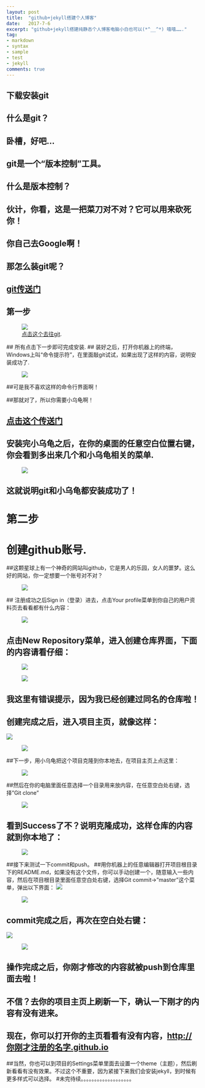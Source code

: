 ```yaml
---
layout: post
title:  "github+jekyll搭建个人博客"
date:   2017-7-6
excerpt: "github+jekyll搭建纯静态个人博客电脑小白也可以(*^__^*) 嘻嘻……."
tag:
- markdown 
- syntax
- sample
- test
- jekyll
comments: true
---
```


## 下载安装git
	
##  	什么是git？

##  	卧槽，好吧…

##	git是一个“版本控制”工具。

## 	什么是版本控制？

## 	伙计，你看，这是一把菜刀对不对？它可以用来砍死你！

##	你自己去Google啊！

## 	那怎么装git呢？


## [git传送门](https://git-scm.com/)
## 第一步 
<figure>
	<a href="https://xiongsu.github.io/img/gitone.png"><img src="https://xiongsu.github.io/img/gitone.png"></a>
	<figcaption><a href="https://git-scm.com/" title="传送门">点击这个去往git</a>.</figcaption>
</figure> 
##	所有点击下一步即可完成安装.
##	装好之后，打开你机器上的终端，Windows上叫“命令提示符”，在里面敲git试试，如果出现了这样的内容，说明安装成功了. 
<figure>
	<a href="http://damoqiongqiu.github.io/assets/img/jekyll-3/cmd-git.png"><img src="http://damoqiongqiu.github.io/assets/img/jekyll-3/cmd-git.png"></a>
</figure>



##可是我不喜欢这样的命令行界面啊！

##那就对了，所以你需要小乌龟啊！

##	[点击这个传送门](https://download.tortoisegit.org/tgit/)	
##	安装完小乌龟之后，在你的桌面的任意空白位置右键，你会看到多出来几个和小乌龟相关的菜单.  
<figure>
	<a href="http://damoqiongqiu.github.io/assets/img/jekyll-3/tortoise-menu.png"><img src="http://damoqiongqiu.github.io/assets/img/jekyll-3/tortoise-menu.png"></a>
</figure>


##	这就说明git和小乌龟都安装成功了！
# 第二步 
# 创建github账号.
##这颗星球上有一个神奇的网站叫github，它是男人的乐园，女人的噩梦。这么好的网站，你一定想要一个账号对不对？ 
<figure>
	<a href="http://damoqiongqiu.github.io/assets/img/jekyll-4/github-register.png"><img src="http://damoqiongqiu.github.io/assets/img/jekyll-4/github-register.png"></a>
</figure>
## 注册成功之后Sign in（登录）进去，点击Your profile菜单到你自己的用户资料页去看看都有什么内容： 
<figure>
	<a href="https://xiongsu.github.io/img/githubuser.png"><img src="https://xiongsu.github.io/img/githubuser.png"></a>
</figure>

##	点击New Repository菜单，进入创建仓库界面，下面的内容请看仔细： 
<figure>
	<a href="https://xiongsu.github.io/img/githubnew.png"><img src="https://xiongsu.github.io/img/githubnew.png"></a>
</figure> 
<figure>
	<a href="https://xiongsu.github.io/img/githubnewre.png"><img src="https://xiongsu.github.io/img/githubnewre.png"></a>
</figure>

## 	我这里有错误提示，因为我已经创建过同名的仓库啦！
##	创建完成之后，进入项目主页，就像这样：
<img src="https://xiongsu.github.io/img/githubprotion.png">

<figure>
	<a href="https://xiongsu.github.io/img/githubprotion.png"><img src="https://xiongsu.github.io/img/githubprotion.png"></a>
</figure>

##下一步，用小乌龟把这个项目克隆到你本地去，在项目主页上点这里： 

<figure>
	<a href="https://xiongsu.github.io/img/githubclone.png"><img src="https://xiongsu.github.io/img/githubclone.png"></a>
</figure>

##然后在你的电脑里面任意选择一个目录用来放内容，在任意空白处右键，选择”Git clone” 

<figure>
	<a href="https://xiongsu.github.io/img/gitclone.png"><img src="https://xiongsu.github.io/img/gitclone.png"></a>
</figure>

##	看到Success了不？说明克隆成功，这样仓库的内容就到你本地了： 

<figure>
	<a href="https://xiongsu.github.io/img/gitsuceec.png"><img src="https://xiongsu.github.io/img/gitsuceec.png"></a>
</figure>


##接下来测试一下commit和push。
##用你机器上的任意编辑器打开项目根目录下的README.md，如果没有这个文件，你可以手动创建一个，随意输入一些内容，然后在项目根目录里面任意空白处右键，选择Git commit->”master”这个菜单，弹出以下界面：
<img src="https://xiongsu.github.io/img/gitcommit.png">
<figure>
	<a href="https://xiongsu.github.io/img/gitcommit.png"><img src="https://xiongsu.github.io/img/gitcommit.png"></a>
</figure>


##	commit完成之后，再次在空白处右键：
<img src="http://damoqiongqiu.github.io/assets/img/jekyll-4/git-push.png">

<figure>
	<a href="http://damoqiongqiu.github.io/assets/img/jekyll-4/git-push.png"><img src="http://damoqiongqiu.github.io/assets/img/jekyll-4/git-push.png"></a>
</figure>


##	操作完成之后，你刚才修改的内容就被push到仓库里面去啦！
##	不信？去你的项目主页上刷新一下，确认一下刚才的内容有没有进来。
##	现在，你可以打开你的主页看看有没有内容，http://你刚才注册的名字.github.io
##当然，你也可以到项目的Settings菜单里面去设置一个theme（主题），然后刷新看看有没有效果。不过这个不重要，因为紧接下来我们会安装jekyll，到时候有更多样式可以选择。
 #未完待续。。。。。。。。。。。。。。。。。。。